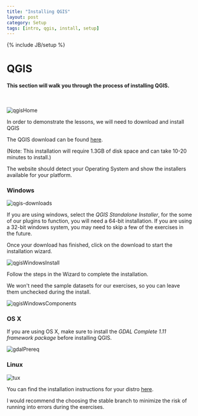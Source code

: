 ```yaml
---
title: "Installing QGIS"
layout: post
category: Setup
tags: [intro, qgis, install, setup]
---
```


{% include JB/setup %}

# QGIS

#### This section will walk you through the process of installing QGIS.

<br>

![qgisHome]({{BASE_PATH}}{{ASSET_PATH}}/images/qgis-home.png)

In order to demonstrate the lessons, we will need to download and install QGIS

The QGIS download can be found <a href="http://www.qgis.org/en/site/forusers/download.html" target="_blank">here</a>.

(Note: This installation will require 1.3GB of disk space and can take 10-20 minutes to install.)

The website should detect your Operating System and show the installers available for your platform.

### Windows

![qgis-downloads]({{BASE_PATH}}{{ASSET_PATH}}/images/qgis-downloads.png)

If you are using windows, select the *QGIS Standalone Installer*, for the some of our plugins to function, you will need a 64-bit installation. If you are using a 32-bit windows system, you may need to skip a few of the exercises in the future.

Once your download has finished, click on the download to start the installation wizard.

![qgisWindowsInstall]({{BASE_PATH}}{{ASSET_PATH}}/images/qgis-windows-install.png)

Follow the steps in the Wizard to complete the installation.

We won't need the sample datasets for our exercises, so you can leave them unchecked during the install.

![qgisWindowsComponents]({{BASE_PATH}}{{ASSET_PATH}}/images/qgis-windows-components.png)

### OS X

If you are using OS X, make sure to install the *GDAL Complete 1.11 framework package* before installing QGIS.

![gdalPrereq]({{BASE_PATH}}{{ASSET_PATH}}/images/gdal-prereq.png)

### Linux

![tux]({{BASE_PATH}}{{ASSET_PATH}}/images/tux.png)

You can find the installation instructions for your distro <a href="http://qgis.org/en/site/forusers/alldownloads.html#linux" target="_blank">here</a>.

I would recommend the choosing the stable branch to minimize the risk of running into errors during the exercises.
